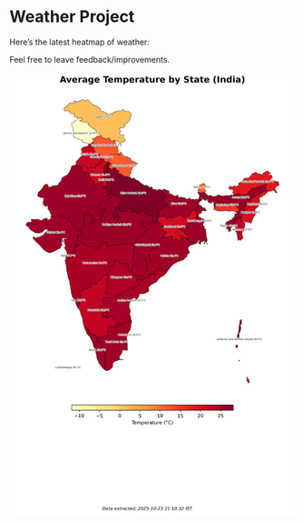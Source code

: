 # Weather Project

Here’s the latest heatmap of weather:

Feel free to leave feedback/improvements.

![India Heatmap](docs/assets/india_heatmap.png?v=FA4C73)
